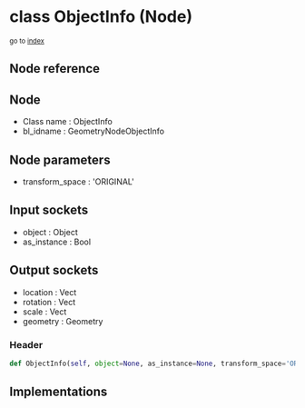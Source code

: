 # class ObjectInfo (Node)

<sub>go to [index](/docs/index.md)</sub>

## Node reference

Node
----
 - Class name : ObjectInfo
 - bl_idname : GeometryNodeObjectInfo

Node parameters
---------------
 - transform_space : 'ORIGINAL'

Input sockets
-------------
 - object : Object
 - as_instance : Bool

Output sockets
--------------
 - location : Vect
 - rotation : Vect
 - scale : Vect
 - geometry : Geometry

### Header

``` python
def ObjectInfo(self, object=None, as_instance=None, transform_space='ORIGINAL', node_label=None, node_color=None):
```

## Implementations


